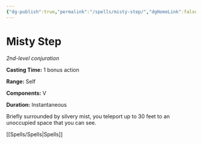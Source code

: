 ```yaml
---
{"dg-publish":true,"permalink":"/spells/misty-step/","dgHomeLink":false,"dgPassFrontmatter":true}
---
```



# Misty Step

*2nd-level conjuration*

**Casting Time:** 1 bonus action

**Range:** Self

**Components:** V

**Duration:** Instantaneous

Briefly surrounded by silvery mist, you teleport up to 30 feet to an unoccupied space that you can see.


[[Spells/Spells|Spells]]